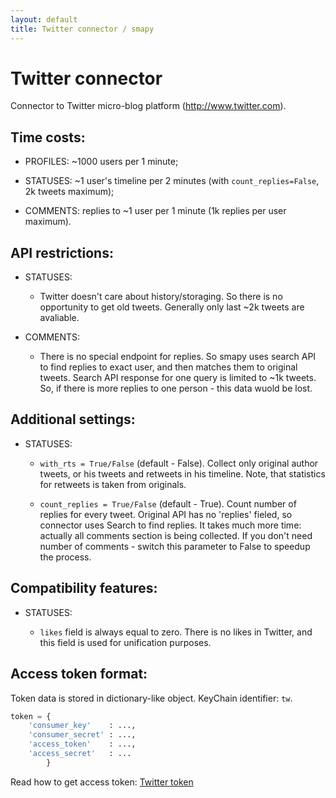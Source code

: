 ```yaml
---
layout: default
title: Twitter connector / smapy
---
```


# Twitter connector

Connector to Twitter micro-blog platform (http://www.twitter.com).

## Time costs:

* PROFILES: ~1000 users per 1 minute;

* STATUSES: ~1 user's timeline per 2 minutes (with `count_replies=False`, 2k tweets maximum);

* COMMENTS: replies to ~1 user per 1 minute (1k replies per user maximum).

## API restrictions:

* STATUSES:

    - Twitter doesn't care about history/storaging. So there is no opportunity to get old tweets. Generally only last ~2k tweets are avaliable.
    
* COMMENTS:

    - There is no special endpoint for replies. So smapy uses search API to find replies to exact user, and then matches them to original tweets. Search API response for one query is limited to ~1k tweets. So, if there is more replies to one person - this data wuold be lost.

## Additional settings:

* STATUSES:

    - `with_rts = True/False` (default - False). Collect only original author tweets, or his tweets and retweets in his timeline. Note, that statistics for retweets is taken from originals.
    
    - `count_replies = True/False` (default - True). Count number of replies for every tweet. Original API has no 'replies' fieled, so connector uses Search to find replies. It takes much more time: actually all comments section is being collected. If you don't need number of comments - switch this parameter to False to speedup the process.

## Compatibility features:

* STATUSES:

    - `likes` field is always equal to zero. There is no likes in Twitter, and this field is used for unification purposes.

## Access token format:

Token data is stored in dictionary-like object. KeyChain identifier: `tw`.

```python
token = {
    'consumer_key'    : ...,
    'consumer_secret' : ...,
    'access_token'    : ...,
    'access_secret'   : ...
        }
```

Read how to get access token: [Twitter token](/smapy/docs/twitter_token.md)